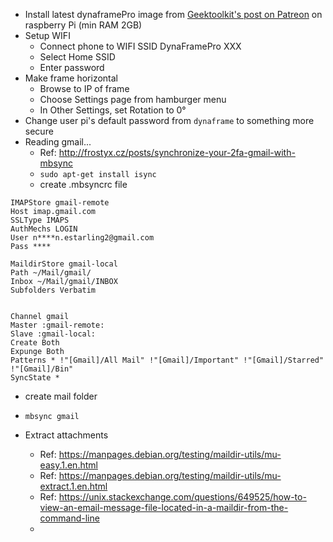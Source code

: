 * Install latest dynaframePro image from [Geektoolkit's post on Patreon](https://www.patreon.com/Geektoolkit/posts) on raspberry Pi (min RAM 2GB)
* Setup WIFI
  * Connect phone to WIFI SSID DynaFramePro XXX
  * Select Home SSID
  * Enter password
* Make frame horizontal
  * Browse to IP of frame
  * Choose Settings page from hamburger menu
  * In Other Settings, set Rotation to 0°
* Change user pi's default password from `dynaframe` to something more secure
* Reading gmail...
  * Ref: http://frostyx.cz/posts/synchronize-your-2fa-gmail-with-mbsync
  * `sudo apt-get install isync`
  * create .mbsyncrc file
```
IMAPStore gmail-remote
Host imap.gmail.com
SSLType IMAPS
AuthMechs LOGIN
User n****n.estarling2@gmail.com
Pass ****

MaildirStore gmail-local
Path ~/Mail/gmail/
Inbox ~/Mail/gmail/INBOX
Subfolders Verbatim


Channel gmail
Master :gmail-remote:
Slave :gmail-local:
Create Both
Expunge Both
Patterns * !"[Gmail]/All Mail" !"[Gmail]/Important" !"[Gmail]/Starred" !"[Gmail]/Bin"
SyncState *

```
  * create mail folder
  * `mbsync gmail`

* Extract attachments
  * Ref: https://manpages.debian.org/testing/maildir-utils/mu-easy.1.en.html
  * Ref: https://manpages.debian.org/testing/maildir-utils/mu-extract.1.en.html
  * Ref: https://unix.stackexchange.com/questions/649525/how-to-view-an-email-message-file-located-in-a-maildir-from-the-command-line
  * 
